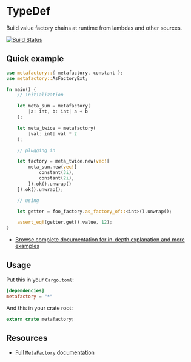 # TypeDef

Build value factory chains at runtime from lambdas and other sources.

[![Build Status](https://travis-ci.org/Nercury/metafactory-rs.svg?branch=master)](https://travis-ci.org/Nercury/metafactory-rs)

## Quick example

```rust
use metafactory::{ metafactory, constant };
use metafactory::AsFactoryExt;

fn main() {
    // initialization

    let meta_sum = metafactory(
        |a: int, b: int| a + b
    );

    let meta_twice = metafactory(
        |val: int| val * 2
    );

    // plugging in

    let factory = meta_twice.new(vec![
        meta_sum.new(vec![
            constant(3i),
            constant(2i),
        ]).ok().unwrap()
    ]).ok().unwrap();

    // using

    let getter = foo_factory.as_factory_of::<int>().unwrap();

    assert_eq!(getter.get().value, 12);
}
```

- [Browse complete documentation for in-depth explanation and more examples](http://nercury.github.io/metafactory-rs)

## Usage

Put this in your `Cargo.toml`:

```toml
[dependencies]
metafactory = "*"
```

And this in your crate root:

```rust
extern crate metafactory;
```

## Resources

- [Full `MetaFactory` documentation](http://nercury.github.io/metafactory-rs)
